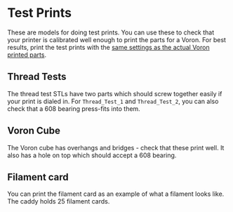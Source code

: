 # Test Prints

These are models for doing test prints. You can use these to check that your printer is calibrated well enough to print the parts for a Voron. For best results, print the test prints with the [same settings as the actual Voron printed parts](https://docs.vorondesign.com/sourcing.html#print-settings).

## Thread Tests

The thread test STLs have two parts which should screw together easily if your print is dialed in. For `Thread_Test_1` and `Thread_Test_2`, you can also check that a 608 bearing press-fits into them.

## Voron Cube

The Voron cube has overhangs and bridges - check that these print well. It also has a hole on top which should accept a 608 bearing.

## Filament card

You can print the filament card as an example of what a filament looks like. The caddy holds 25 filament cards.
